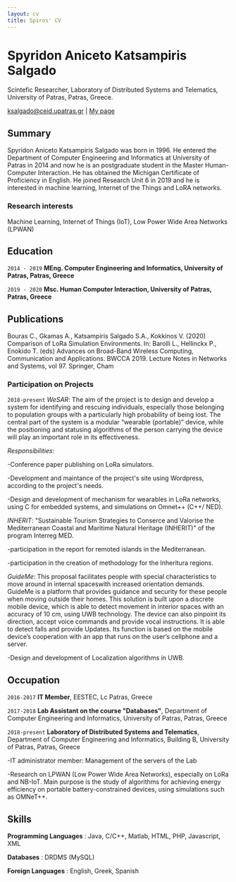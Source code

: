 ```yaml
---
layout: cv
title: Spiros' CV
---
```

# Spyridon Aniceto Katsampiris Salgado
Scintefic Researcher, Laboratory of Distributed Systems and Telematics, University of Patras, Patras, Greece.

<div id="webaddress">
<a href="ksalgado@ceid.upatras.gr">ksalgado@ceid.upatras.gr</a>
| <a href="http://ru6.cti.gr/ru6/users/spyridon-aniceto-katsampiris-salgado">My page</a>
</div>


## Summary

Spyridon Aniceto Katsampiris Salgado was born in 1996. He entered the Department of Computer Engineering and Informatics at University of Patras in 2014 and now he is an postgraduate student in the Master Human-Computer Interaction. He has obtained the Michigan Certificate of Proficiency in English. He joined Research Unit 6 in 2019 and he is interested in machine learning, Internet of the Things and LoRA networks.


### Research interests

Machine Learning, Internet of Things (IoT), Low Power Wide Area Networks (LPWAN)


## Education

`2014 - 2019`
__MEng. Computer Engineering and Informatics, University of Patras, Patras, Greece__


`2019 - 2020`
__Msc. Human Computer Interaction, University of Patras, Patras, Greece__



## Publications

<!-- A list is also available [online](http://scholar.google.co.uk/citations?user=LTOTl0YAAAAJ) -->
Bouras C., Gkamas A., Katsampiris Salgado S.A., Kokkinos V. (2020) Comparison of LoRa Simulation Environments. In: Barolli L., Hellinckx P., Enokido T. (eds) Advances on Broad-Band Wireless Computing, Communication and Applications. BWCCA 2019. Lecture Notes in Networks and Systems, vol 97. Springer, Cham


### Participation on Projects

`2018-present`
_WeSAR_: The aim of the project is to design and develop a system for identifying and rescuing individuals, especially those belonging to population groups with a particularly high probability of being lost. The central part of the system is a modular “wearable (portable)” device, while the positioning and statusing algorithms of the person carrying the device will play an important role in its effectiveness.

  _Responsibilities_:
  
  -Conference paper publishing on LoRa simulators.
  
  -Development and maintance of the project's site using Wordpress, according to the project's needs.
  
  -Design and development of mechanism for wearables in LoRa networks, using C for embedded systems, and simulations on Omnet++ (C++/      NED).

_INHERIT_:  "Sustainable Tourism Strategies to Conserce and Valorise the Mediterranean Coastal and Maritime Natural Heritage (INHERIT)" of the program Interreg MED.

  -participation in the report for remoted islands in the Mediterranean.
  
  -participation in the creation of methodology for the Inheritura regions.

_GuideMe_: This proposal facilitates people with special characteristics to  move around in internal spaceswith increased orientation demands. GuideMe is a platform that provides guidance and security for these people when moving outside their homes. This solution is built upon a discrete mobile device, which is able to detect movement in interior spaces with an accuracy of 10 cm, using UWB technology. The device can also pinpoint its direction, accept voice commands and provide vocal instructions. It is able to detect falls and provide Updates. Its function is based on the mobile device’s cooperation with an app that runs on the user’s cellphone and a server.

-Design and development of Localization algorithms in UWB.

## Occupation

`2016-2017`
__IT Member__, EESTEC, Lc Patras, Greece

`2017-2018`
__Lab Assistant on the course "Databases"__, Department of Computer Engineering and Informatics, University of Patras, Patras, Greece

`2018-present`
__Laboratory of Distributed Systems and Telematics__, Department of Computer Engineering and Informatics, Building B, University of Patras, Patras, Greece

-IT administrator member: Management of the servers of the Lab

-Research on LPWAN (Low Power Wide Area Networks), especially on LoRa and NB-IoT. 
Main purpose is the study of algorithms for achieving energy efficiency on portable battery-constrained devices, using simulations such as OMNeT++.


## Skills

__Programming Languages__ : Java, C/C++, Matlab, HTML, PHP, Javascript, XML

__Databases__ : DRDMS (MySQL)

__Foreign Languages__ : English, Greek, Spanish

<!-- ### Footer

Last updated: May 2013 -->


